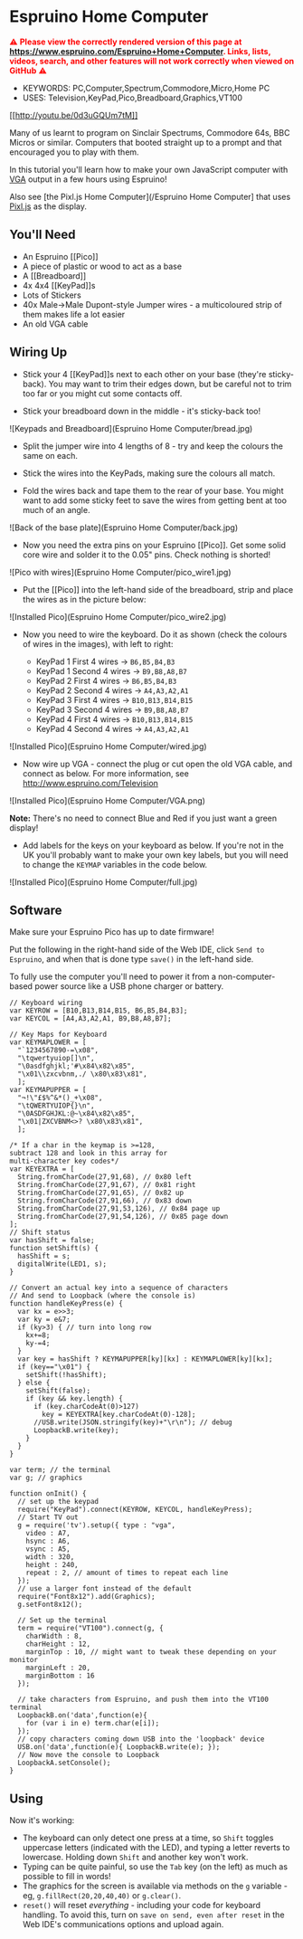 <!--- Copyright (c) 2018 Gordon Williams, Pur3 Ltd. See the file LICENSE for copying permission. -->
Espruino Home Computer
======================

<span style="color:red">:warning: **Please view the correctly rendered version of this page at https://www.espruino.com/Espruino+Home+Computer. Links, lists, videos, search, and other features will not work correctly when viewed on GitHub** :warning:</span>

* KEYWORDS: PC,Computer,Spectrum,Commodore,Micro,Home PC
* USES: Television,KeyPad,Pico,Breadboard,Graphics,VT100

[[http://youtu.be/0d3uGQUm7tM]]

Many of us learnt to program on Sinclair Spectrums, Commodore 64s, BBC Micros or similar. Computers that booted straight up to a prompt and that encouraged you to play with them.

In this tutorial you'll learn how to make your own JavaScript computer with [VGA](/Television) output in a few hours using Espruino!

Also see [the Pixl.js Home Computer](/Espruino Home Computer] that uses
[Pixl.js](/Pixl.js) as the display.  


You'll Need
----------

* An Espruino [[Pico]]
* A piece of plastic or wood to act as a base
* A [[Breadboard]]
* 4x 4x4 [[KeyPad]]s
* Lots of Stickers
* 40x Male->Male Dupont-style Jumper wires - a multicoloured strip of them makes life a lot easier
* An old VGA cable

Wiring Up
--------

* Stick your 4 [[KeyPad]]s next to each other on your base (they're sticky-back). You may want to trim their edges down, but be careful not to trim too far or you might cut some contacts off.

* Stick your breadboard down in the middle - it's sticky-back too!

![Keypads and Breadboard](Espruino Home Computer/bread.jpg)

* Split the jumper wire into 4 lengths of 8 - try and keep the colours the same on each.

* Stick the wires into the KeyPads, making sure the colours all match.

* Fold the wires back and tape them to the rear of your base. You might want to add some sticky feet to save the wires from getting bent at too much of an angle.

![Back of the base plate](Espruino Home Computer/back.jpg)

* Now you need the extra pins on your Espruino [[Pico]]. Get some solid core wire and solder it to the 0.05" pins. Check nothing is shorted!

![Pico with wires](Espruino Home Computer/pico_wire1.jpg)

* Put the [[Pico]] into the left-hand side of the breadboard, strip and place the wires as in the picture below:

![Installed Pico](Espruino Home Computer/pico_wire2.jpg)

* Now you need to wire the keyboard. Do it as shown (check the colours of wires in the images), with left to right:

  * KeyPad 1 First 4 wires -> `B6,B5,B4,B3`
  * KeyPad 1 Second 4 wires -> `B9,B8,A8,B7`
  * KeyPad 2 First 4 wires -> `B6,B5,B4,B3`
  * KeyPad 2 Second 4 wires -> `A4,A3,A2,A1`
  * KeyPad 3 First 4 wires -> `B10,B13,B14,B15`
  * KeyPad 3 Second 4 wires -> `B9,B8,A8,B7`
  * KeyPad 4 First 4 wires -> `B10,B13,B14,B15`
  * KeyPad 4 Second 4 wires -> `A4,A3,A2,A1`

![Installed Pico](Espruino Home Computer/wired.jpg)

* Now wire up VGA - connect the plug or cut open the old VGA cable, and connect as below. For more information, see http://www.espruino.com/Television

![Installed Pico](Espruino Home Computer/VGA.png)

**Note:** There's no need to connect Blue and Red if you just want a green display!

* Add labels for the keys on your keyboard as below. If you're not in the UK you'll probably want to make your own key labels,
but you will need to change the `KEYMAP` variables in the code below.

![Installed Pico](Espruino Home Computer/full.jpg)

Software
--------

Make sure your Espruino Pico has up to date firmware!

Put the following in the right-hand side of the Web IDE, click `Send to Espruino`, and when that is done type `save()` in the left-hand side.

To fully use the computer you'll need to power it from a non-computer-based power source like a USB phone charger or battery.


```
// Keyboard wiring
var KEYROW = [B10,B13,B14,B15, B6,B5,B4,B3];
var KEYCOL = [A4,A3,A2,A1, B9,B8,A8,B7];

// Key Maps for Keyboard
var KEYMAPLOWER = [
  "`1234567890-=\x08",
  "\tqwertyuiop[]\n",
  "\0asdfghjkl;'#\x84\x82\x85",
  "\x01\\zxcvbnm,./ \x80\x83\x81",
  ];
var KEYMAPUPPER = [
  "¬!\"£$%^&*()_+\x08",
  "\tQWERTYUIOP{}\n",
  "\0ASDFGHJKL:@~\x84\x82\x85",
  "\x01|ZXCVBNM<>? \x80\x83\x81",
  ];

/* If a char in the keymap is >=128,
subtract 128 and look in this array for
multi-character key codes*/
var KEYEXTRA = [
  String.fromCharCode(27,91,68), // 0x80 left
  String.fromCharCode(27,91,67), // 0x81 right
  String.fromCharCode(27,91,65), // 0x82 up
  String.fromCharCode(27,91,66), // 0x83 down
  String.fromCharCode(27,91,53,126), // 0x84 page up
  String.fromCharCode(27,91,54,126), // 0x85 page down
];
// Shift status
var hasShift = false;
function setShift(s) {
  hasShift = s;
  digitalWrite(LED1, s);
}

// Convert an actual key into a sequence of characters
// And send to Loopback (where the console is)
function handleKeyPress(e) {
  var kx = e>>3;
  var ky = e&7;
  if (ky>3) { // turn into long row
    kx+=8;
    ky-=4;
  }
  var key = hasShift ? KEYMAPUPPER[ky][kx] : KEYMAPLOWER[ky][kx];
  if (key=="\x01") {
    setShift(!hasShift);
  } else {
    setShift(false);
    if (key && key.length) {
      if (key.charCodeAt(0)>127)
        key = KEYEXTRA[key.charCodeAt(0)-128];
      //USB.write(JSON.stringify(key)+"\r\n"); // debug
      LoopbackB.write(key);
    }
  }
}

var term; // the terminal
var g; // graphics

function onInit() {
  // set up the keypad
  require("KeyPad").connect(KEYROW, KEYCOL, handleKeyPress);
  // Start TV out
  g = require('tv').setup({ type : "vga",
    video : A7,
    hsync : A6,
    vsync : A5,
    width : 320,
    height : 240,
    repeat : 2, // amount of times to repeat each line
  });
  // use a larger font instead of the default
  require("Font8x12").add(Graphics);
  g.setFont8x12();

  // Set up the terminal
  term = require("VT100").connect(g, {
    charWidth : 8,
    charHeight : 12,
    marginTop : 10, // might want to tweak these depending on your monitor
    marginLeft : 20,
    marginBottom : 16
  });

  // take characters from Espruino, and push them into the VT100 terminal
  LoopbackB.on('data',function(e){
    for (var i in e) term.char(e[i]);
  });
  // copy characters coming down USB into the 'loopback' device
  USB.on('data',function(e){ LoopbackB.write(e); });
  // Now move the console to Loopback
  LoopbackA.setConsole();
}
```

Using
-----

Now it's working:

* The keyboard can only detect one press at a time, so `Shift` toggles uppercase
letters (indicated with the LED), and typing a letter reverts to lowercase. Holding
down `Shift` and another key won't work.
* Typing can be quite painful, so use the `Tab` key (on the left) as much
as possible to fill in words!
* The graphics for the screen is available via methods on the `g` variable -
eg, `g.fillRect(20,20,40,40)` or `g.clear()`.
* `reset()` will reset *everything* - including your code for keyboard handling.
To avoid this, turn on `save on send, even after reset` in the Web IDE's communications
options and upload again.
